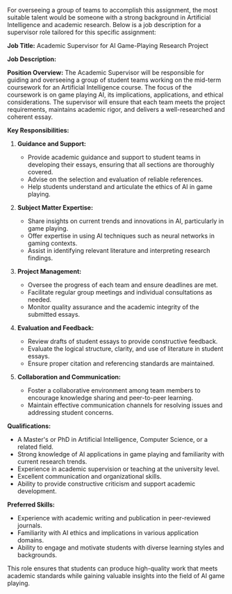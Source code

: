 For overseeing a group of teams to accomplish this assignment, the most suitable talent would be someone with a strong background in Artificial Intelligence and academic research. Below is a job description for a supervisor role tailored for this specific assignment:

**Job Title:** Academic Supervisor for AI Game-Playing Research Project

**Job Description:**

**Position Overview:**
The Academic Supervisor will be responsible for guiding and overseeing a group of student teams working on the mid-term coursework for an Artificial Intelligence course. The focus of the coursework is on game playing AI, its implications, applications, and ethical considerations. The supervisor will ensure that each team meets the project requirements, maintains academic rigor, and delivers a well-researched and coherent essay.

**Key Responsibilities:**

1. **Guidance and Support:**
   - Provide academic guidance and support to student teams in developing their essays, ensuring that all sections are thoroughly covered.
   - Advise on the selection and evaluation of reliable references.
   - Help students understand and articulate the ethics of AI in game playing.

2. **Subject Matter Expertise:**
   - Share insights on current trends and innovations in AI, particularly in game playing.
   - Offer expertise in using AI techniques such as neural networks in gaming contexts.
   - Assist in identifying relevant literature and interpreting research findings.

3. **Project Management:**
   - Oversee the progress of each team and ensure deadlines are met.
   - Facilitate regular group meetings and individual consultations as needed.
   - Monitor quality assurance and the academic integrity of the submitted essays.

4. **Evaluation and Feedback:**
   - Review drafts of student essays to provide constructive feedback.
   - Evaluate the logical structure, clarity, and use of literature in student essays.
   - Ensure proper citation and referencing standards are maintained.

5. **Collaboration and Communication:**
   - Foster a collaborative environment among team members to encourage knowledge sharing and peer-to-peer learning.
   - Maintain effective communication channels for resolving issues and addressing student concerns.

**Qualifications:**

- A Master's or PhD in Artificial Intelligence, Computer Science, or a related field.
- Strong knowledge of AI applications in game playing and familiarity with current research trends.
- Experience in academic supervision or teaching at the university level.
- Excellent communication and organizational skills.
- Ability to provide constructive criticism and support academic development.

**Preferred Skills:**

- Experience with academic writing and publication in peer-reviewed journals.
- Familiarity with AI ethics and implications in various application domains.
- Ability to engage and motivate students with diverse learning styles and backgrounds.

This role ensures that students can produce high-quality work that meets academic standards while gaining valuable insights into the field of AI game playing.

